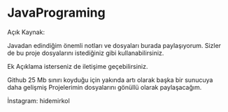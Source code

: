 # JavaPrograming

Açık Kaynak:

Javadan edindiğim önemli notları ve dosyaları burada paylaşıyorum.
Sizler de bu proje dosyalarını istediğiniz gibi kullanabilirsiniz.

Ek Açıklama isterseniz de iletişime geçebilirsiniz.

Github 25 Mb sınırı koyduğu için yakında artı olarak başka bir sunucuya daha gelişmiş 
Projelerimin dosyalarını gönüllü olarak paylaşacağım.

İnstagram: hidemirkol
